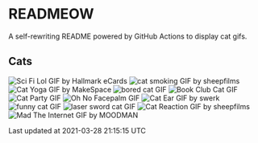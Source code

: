 # READMEOW

A self-rewriting README powered by GitHub Actions to display cat gifs.

## Cats

![Sci Fi Lol GIF by Hallmark eCards](https://media1.giphy.com/media/BzyTuYCmvSORqs1ABM/200.gif?cid=a0cc1d54l740heo5u0i0tu447b7xb2sh1ppm20ya9gptns8r&rid=200.gif)
![cat smoking GIF by sheepfilms](https://media3.giphy.com/media/3o6Zt481isNVuQI1l6/200.gif?cid=a0cc1d54l740heo5u0i0tu447b7xb2sh1ppm20ya9gptns8r&rid=200.gif)
![Cat Yoga GIF by MakeSpace](https://media4.giphy.com/media/xUPGcyi4YxcZp8dWZq/200.gif?cid=a0cc1d54l740heo5u0i0tu447b7xb2sh1ppm20ya9gptns8r&rid=200.gif)
![bored cat GIF](https://media1.giphy.com/media/mlvseq9yvZhba/200.gif?cid=a0cc1d54l740heo5u0i0tu447b7xb2sh1ppm20ya9gptns8r&rid=200.gif)
![Book Club Cat GIF](https://media2.giphy.com/media/1iu8uG2cjYFZS6wTxv/200.gif?cid=a0cc1d54l740heo5u0i0tu447b7xb2sh1ppm20ya9gptns8r&rid=200.gif)
![Cat Party GIF](https://media1.giphy.com/media/jpbnoe3UIa8TU8LM13/200.gif?cid=a0cc1d54l740heo5u0i0tu447b7xb2sh1ppm20ya9gptns8r&rid=200.gif)
![Oh No Facepalm GIF](https://media1.giphy.com/media/yFQ0ywscgobJK/200.gif?cid=a0cc1d54l740heo5u0i0tu447b7xb2sh1ppm20ya9gptns8r&rid=200.gif)
![Cat Ear GIF by swerk](https://media1.giphy.com/media/MCfhrrNN1goH6/200.gif?cid=a0cc1d54l740heo5u0i0tu447b7xb2sh1ppm20ya9gptns8r&rid=200.gif)
![funny cat GIF](https://media3.giphy.com/media/13CoXDiaCcCoyk/200.gif?cid=a0cc1d54l740heo5u0i0tu447b7xb2sh1ppm20ya9gptns8r&rid=200.gif)
![laser sword cat GIF](https://media2.giphy.com/media/q1MeAPDDMb43K/200.gif?cid=a0cc1d54l740heo5u0i0tu447b7xb2sh1ppm20ya9gptns8r&rid=200.gif)
![Cat Reaction GIF by sheepfilms](https://media3.giphy.com/media/1KoN1DMBnCMWk/200.gif?cid=a0cc1d54l740heo5u0i0tu447b7xb2sh1ppm20ya9gptns8r&rid=200.gif)
![Mad The Internet GIF by MOODMAN](https://media3.giphy.com/media/VbnUQpnihPSIgIXuZv/200.gif?cid=a0cc1d54l740heo5u0i0tu447b7xb2sh1ppm20ya9gptns8r&rid=200.gif)


Last updated at 2021-03-28 21:15:15 UTC